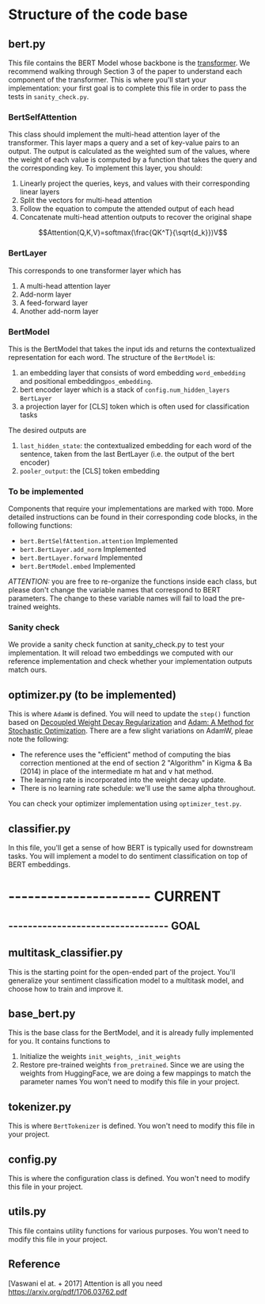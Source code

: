 # Structure of the code base

## bert.py
This file contains the BERT Model whose backbone is the [transformer](https://arxiv.org/pdf/1706.03762.pdf). We recommend walking through Section 3 of the paper to understand each component of the transformer. This is where you'll start your implementation: your first goal is to complete this file in order to pass the tests in `sanity_check.py`.

### BertSelfAttention
This class should implement the multi-head attention layer of the transformer. This layer maps a query and a set of key-value pairs to an output. The output is calculated as the weighted sum of the values, where the weight of each value is computed by a function that takes the query and the corresponding key. To implement this layer, you should:

1. Linearly project the queries, keys, and values with their corresponding linear layers
2. Split the vectors for multi-head attention
3. Follow the equation to compute the attended output of each head
4. Concatenate multi-head attention outputs to recover the original shape

$$Attention(Q,K,V)=softmax(\frac{QK^T}{\sqrt{d_k}})V$$

### BertLayer
This corresponds to one transformer layer which has 
1. A multi-head attention layer
2. Add-norm layer
3. A feed-forward layer
4. Another add-norm layer

### BertModel
This is the BertModel that takes the input ids and returns the contextualized representation for each word. The structure of the ```BertModel``` is:
1. an embedding layer that consists of word embedding ```word_embedding``` and positional embedding```pos_embedding```.
2. bert encoder layer which is a stack of ```config.num_hidden_layers``` ```BertLayer```
3. a projection layer for [CLS] token which is often used for classification tasks

The desired outputs are
1. ```last_hidden_state```: the contextualized embedding for each word of the sentence, taken from the last BertLayer (i.e. the output of the bert encoder)
2. ```pooler_output```: the [CLS] token embedding

### To be implemented
Components that require your implementations are marked with ```TODO```. More detailed instructions can be found in their corresponding code blocks, in the following functions:

* ```bert.BertSelfAttention.attention```  Implemented
* ```bert.BertLayer.add_norm```           Implemented
* ```bert.BertLayer.forward```            Implemented
* ```bert.BertModel.embed```              Implemented

*ATTENTION:* you are free to re-organize the functions inside each class, but please don't change the variable names that correspond to BERT parameters. The change to these variable names will fail to load the pre-trained weights.


### Sanity check
We provide a sanity check function at sanity_check.py to test your implementation. It will reload two embeddings we computed with our reference implementation and check whether your implementation outputs match ours. 



## optimizer.py  (to be implemented)
This is where `AdamW` is defined.
You will need to update the `step()` function based on [Decoupled Weight Decay Regularization](https://arxiv.org/abs/1711.05101) and [Adam: A Method for Stochastic Optimization](https://arxiv.org/abs/1412.6980).
There are a few slight variations on AdamW, pleae note the following:
- The reference uses the "efficient" method of computing the bias correction mentioned at the end of section 2 "Algorithm" in Kigma & Ba (2014) in place of the intermediate m hat and v hat method.
- The learning rate is incorporated into the weight decay update.
- There is no learning rate schedule: we'll use the same alpha throughout.

You can check your optimizer implementation using `optimizer_test.py`.

## classifier.py

In this file, you'll get a sense of how BERT is typically used for downstream tasks. You will implement a model to do sentiment classification on top of BERT embeddings.

# ---------------------- CURRENT

## --------------------------------- GOAL

## multitask_classifier.py

This is the starting point for the open-ended part of the project. You'll generalize your sentiment classification model to a multitask model, and choose how to train and improve it.

## base_bert.py

This is the base class for the BertModel, and it is already fully implemented for you. It contains functions to 
1. Initialize the weights ``init_weights``, ``_init_weights``
2. Restore pre-trained weights ``from_pretrained``. Since we are using the weights from HuggingFace, we are doing a few mappings to match the parameter names
You won't need to modify this file in your project.

## tokenizer.py
This is where `BertTokenizer` is defined. You won't need to modify this file in your project.

## config.py
This is where the configuration class is defined. You won't need to modify this file in your project.

## utils.py
This file contains utility functions for various purposes. You won't need to modify this file in your project.
 
## Reference
[Vaswani el at. + 2017] Attention is all you need https://arxiv.org/pdf/1706.03762.pdf

